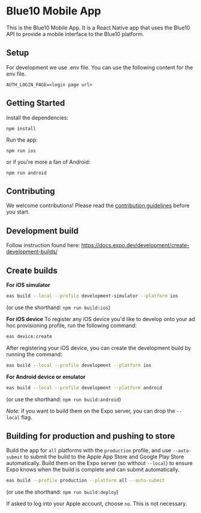 # Blue10 Mobile App

This is the Blue10 Mobile App. It is a React Native app that uses the Blue10 API to provide a mobile interface to the 
Blue10 platform.

## Setup
For development we use .env file.
You can use the following content for the env file.
```
AUTH_LOGIN_PAGE=<login page url>
```

## Getting Started
Install the dependencies:

`npm install`

Run the app:

`npm run ios`

or if you're more a fan of Android:

`npm run android`

## Contributing
We welcome contributions! Please read the [contribution guidelines](.github/CONTRIBUTING.md) before you start.

## Development build
Follow instruction found here:
https://docs.expo.dev/development/create-development-builds/


## Create builds

**For iOS simulator**
```bash
eas build --local --profile development-simulator --platform ios
```

(or use the shorthand: `npm run build:ios`)

**For iOS device**
To register any iOS device you'd like to develop onto your ad hoc provisioning profile, run the following command:
```bash
eas device:create
```

After registering your iOS device, you can create the development build by running the command:
```bash
eas build --local --profile development --platform ios
```

**For Android device or emulator**
```bash
eas build --local --profile development --platform android
```

(or use the shorthand: `npm run build:android`)

*Note:* if you want to build them on the Expo server, you can drop the `--local` flag.

## Building for production and pushing to store

Build the app for `all` platforms with the `production` profile, and use `--auto-submit` to submit the build to the 
Apple App Store and Google Play Store automatically. Build them on the Expo server (so without `--local`) to ensure
Expo knows when the build is complete and can submit automatically.

```bash
eas build --profile production --platform all --auto-submit
```

(or use the shorthand: `npm run build:deploy`)

If asked to log into your Apple account, choose `no`. This is not necessary.
